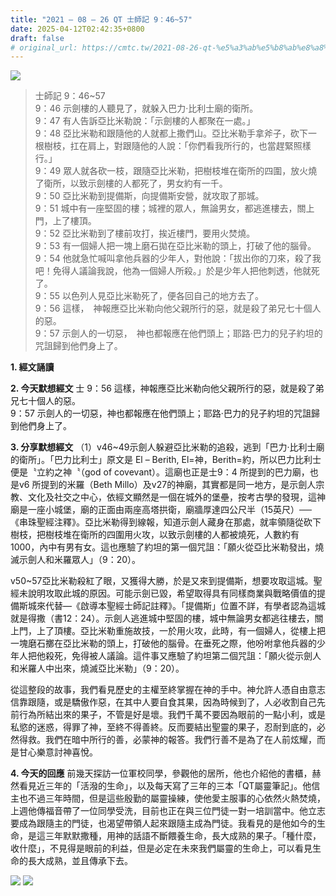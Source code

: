 ```yaml
---
title: "2021 – 08 – 26 QT 士師記 9：46~57"
date: 2025-04-12T02:42:35+0800
draft: false
# original_url: https://cmtc.tw/2021-08-26-qt-%e5%a3%ab%e5%b8%ab%e8%a8%98-9%ef%bc%9a4657
---
```


![](/images/qt.jpg)
> 士師記 9：46\~57  
> 9：46 示劍樓的人聽見了，就躲入巴力‧比利士廟的衛所。  
> 9：47 有人告訴亞比米勒說：「示劍樓的人都聚在一處。」  
> 9：48 亞比米勒和跟隨他的人就都上撒們山。亞比米勒手拿斧子，砍下一根樹枝，扛在肩上，對跟隨他的人說：「你們看我所行的，也當趕緊照樣行。」  
> 9：49 眾人就各砍一枝，跟隨亞比米勒，把樹枝堆在衛所的四圍，放火燒了衛所，以致示劍樓的人都死了，男女約有一千。  
> 9：50 亞比米勒到提備斯，向提備斯安營，就攻取了那城。  
> 9：51 城中有一座堅固的樓；城裡的眾人，無論男女，都逃進樓去，關上門，上了樓頂。  
> 9：52 亞比米勒到了樓前攻打，挨近樓門，要用火焚燒。  
> 9：53 有一個婦人把一塊上磨石拋在亞比米勒的頭上，打破了他的腦骨。  
> 9：54 他就急忙喊叫拿他兵器的少年人，對他說：「拔出你的刀來，殺了我吧！免得人議論我說，他為一個婦人所殺。」於是少年人把他刺透，他就死了。  
> 9：55 以色列人見亞比米勒死了，便各回自己的地方去了。  
> 9：56 這樣，　神報應亞比米勒向他父親所行的惡，就是殺了弟兄七十個人的惡。  
> 9：57 示劍人的一切惡，　神也都報應在他們頭上；耶路‧巴力的兒子約坦的咒詛歸到他們身上了。

**1. 經文誦讀**

**2.  今天默想經文**
士 9：56 這樣，神報應亞比米勒向他父親所行的惡，就是殺了弟兄七十個人的惡。  
9：57 示劍人的一切惡，神也都報應在他們頭上；耶路‧巴力的兒子約坦的咒詛歸到他們身上了。

**3. 分享默想經文**
（1）v46\~49示劍人躲避亞比米勒的追殺，逃到「巴力‧比利士廟的衛所」。「巴力比利士」原文是 El – Berith, El=神，Berith=約，所以巴力比利士便是〝立約之神〝（god of covevant）。這廟也正是士9：4 所提到的巴力廟，也是v6 所提到的米羅（Beth Millo）及v27的神廟，其實都是同一地方，是示劍人宗教、文化及社交之中心，依經文顯然是一個在城外的堡壘，按考古學的發現，這神廟是一座小城堡，廟的正面由兩座高塔拱衛，廟牆厚達四公尺半（15英尺）──《串珠聖經注釋》。亞比米勒得到線報，知道示劍人藏身在那處，就率領隨從砍下樹枝，把樹枝堆在衛所的四圍用火攻，以致示劍樓的人都被燒死，人數約有1000，內中有男有女。這也應驗了約坦的第一個咒詛：「願火從亞比米勒發出，燒滅示劍人和米羅眾人」（9：20）。

v50\~57亞比米勒殺紅了眼，又獲得大勝，於是又來到提備斯，想要攻取這城。聖經未說明攻取此城的原因。可能示劍已毀，希望取得具有同樣商業與戰略價值的提備斯城來代替—《啟導本聖經士師記註釋》。「提備斯」位置不詳，有學者認為這城就是得撒（書12：24）。示劍人逃進城中堅固的樓，城中無論男女都逃往樓去，關上門，上了頂樓。亞比米勒重施故技，一於用火攻，此時，有一個婦人，從樓上把一塊磨石擲在亞比米勒的頭上，打破他的腦骨。在垂死之際，他吩咐拿他兵器的少年人把他殺死，免得被人議論。這件事又應驗了約坦第二個咒詛：「願火從示劍人和米羅人中出來，燒滅亞比米勒」（9：20）。

從這整段的故事，我們看見歷史的主權至終掌握在神的手中。神允許人憑自由意志信靠跟隨，或是驕傲作惡，在其中人要自食其果，因為時候到了，人必收割自己先前行為所結出來的果子，不管是好是壞。我們千萬不要因為眼前的一點小利，或是私慾的迷惑，得罪了神，至終不得善終。反而要結出聖靈的果子，忍耐到底的，必然得救。我們在暗中所行的善，必蒙神的報答。我們行善不是為了在人前炫耀，而是甘心樂意討神喜悅。

**4. 今天的回應**
前幾天探訪一位軍校同學，參觀他的居所，他也介紹他的書櫃，赫然看見近三年的「活潑的生命」，以及每天寫了三年的三本「QT屬靈筆記」。他信主也不過三年時間，但是這些殷勤的屬靈操練，使他愛主服事的心依然火熱焚燒，上週他傳福音帶了一位同學受洗，目前也正在與三位門徒一對一培訓當中。他立志要成為跟隨主的門徒，也渴望帶領人起來跟隨主成為門徒。我看見的是他如今的生命，是這三年默默撒種，用神的話語不斷餵養生命，長大成熟的果子。「種什麼，收什麼」，不見得是眼前的利益，但是必定在未來我們屬靈的生命上，可以看見生命的長大成熟，並且傳承下去。

![](/images/202108271.jpg) ![](/images/202108272.jpg)
